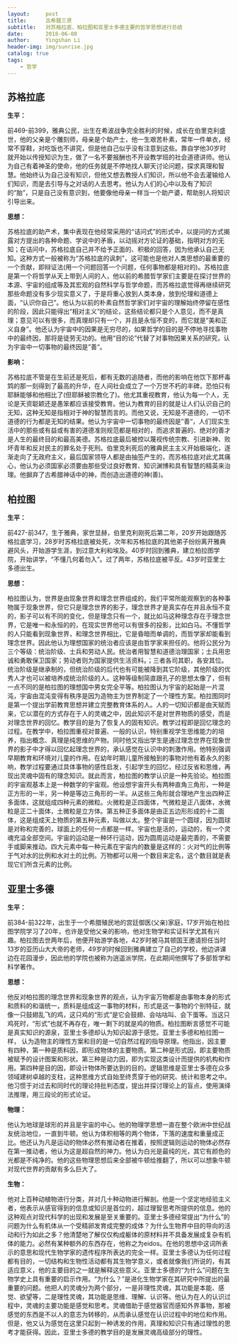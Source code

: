 ```yaml
---
layout:     post
title:      古希腊三贤
subtitle:   对苏格拉底、柏拉图和亚里士多德主要的哲学思想进行总结
date:       2018-06-08
author:     Yingshan Li
header-img: img/sunrise.jpg
catalog: true
tags:
    - 哲学
---
```


## 苏格拉底

**生平：**

前469-前399，雅典公民，出生在希波战争完全胜利的时候，成长在伯里克利盛世，他的父亲是个雕刻师，母亲是个助产士，他一生艰苦朴素，常年一件单衣，经常不穿鞋，对吃饭也不讲究，但是他自己似乎没有注意到这些。靠自学他30岁时就开始以传授知识为生，做了一名不要报酬也不开设教学班的社会道德讲师。他认为自己有着神圣的使命，他的任务就是不停地找人聊天讨论问题，探求真理和智慧。他始终认为自己没有知识，但他又想去教授人们知识，所以他不会去灌输给人们知识，而是去引导与之对话的人去思考。他认为人们的心中以及有了知识的“胎”，只是自己没有意识到，他要像他母亲一样当一个助产婆，帮助别人将知识引导出来。

**思想：**

苏格拉底的助产术，集中表现在他经常采用的“诘问式”的形式中，以提问的方式揭露对方提出的各种命题、学说中的矛盾，以动摇对方论证的基础，指明对方的无知；在诘问中，苏格拉底自己并不给予正面的、积极的回答，因为他承认自己无知。这种方式一般被称为“苏格拉底的讽刺”，这可能也是他对人类思想的最重要的一个贡献，即辩证法(用一个问题回答一个问题，任何事物都是相对的)。苏格拉底是第一个将哲学从天上带到人间的人，他以前的希腊哲学家们主要是在探讨世界的本源、宇宙的组成等及其宏观的自然科学与哲学命题，而苏格拉底觉得再继续研究那些命题没有多少现实意义了，于是将重心放到人类本身，放到伦理和道德上面，“认识你自己”。他认为以前的朴素自然哲学家们对宇宙的理解始终停留在感性的阶段，因此只能得出“相对主义”的结论，这些结论都只是个人意见，而不是真理；意见可以有很多，而真理却只有一个，并且是永恒不变的，而它就是“美和正义自身”。他还认为宇宙中的因果是无穷尽的，如果哲学的目的是不停地寻找事物中的最终因，那将是徒劳无功的。他用“目的论”代替了对事物因果关系的研究，认为宇宙中一切事物的最终因是”善“。

**影响：**

苏格拉底不管是在生前还是死后，都有无数的追随者，而他的影响在他饮下那杯毒鸩的那一刻得到了最高的升华，在人间社会成立了一个万世不朽的丰碑，恐怕只有耶稣能够和他相比了(但耶稣被宗教化了)。他尤其重视教育，他认为每一个人，无论是天资聪颖还是愚笨都应该接受教育。他认为教育的目的就是让人们认识自己的无知，这种无知是指相对于神的智慧而言的。而他又说，无知是不道德的，一切不道德的行为都是无知的结果。他认为宇宙中一切事物的最终因是”善“，人们现实生活中的那些或有益或有害的道德准则规范都是相对的，而追求普遍的、绝对的善才是人生的最终目的和最高美德。苏格拉底最后被控以蔑视传统宗教、引进新神、败坏青年和反对民主的罪名处于死刑。伯里克利死后的雅典民主主义开始极端化，逐渐走向了无政府主义，最后国家领导人都是由抽签产生的，而苏格拉底对此尤其痛心，他认为必须国家必须要由那些受过良好教育、知识渊博和具有智慧的精英来治理。他摒弃了古希腊神话中的神，而创造出道德的神(善)。


## 柏拉图

**生平：**

前427-前347，生于雅典，家世显赫，伯里克利刚死后第二年，20岁开始跟随苏格拉底学习，28岁时苏格拉底被处死，次年和苏格拉底的其他弟子纷纷离开雅典避风头，开始游学生涯，到过意大利和埃及。40岁时回到雅典，建立柏拉图学院，开始讲学，“不懂几何着勿入”。过了两年，苏格拉底被平反。43岁时亚里士多德出生。

**思想：**

柏拉图认为，世界是由现象世界和理念世界组成的，我们平常所能观察到的各种事物属于现象世界，但它只是理念世界的影子，理念世界才是真实存在并且永恒不变的，影子可以有不同的变化，但是理念只有一个，就比如马这种理念存在于理念世界，它是唯一和永恒的的，在现实世界他可以有很多的投影，比如白马。不懂哲学的人只能看到现象世界，和理念世界相比，它是昏暗而单调的，而哲学家却能看到理念世界。因此他认为理想国家的统治者应该是由哲学家来担任的。他将公民分为三个等级：统治阶级、士兵和劳动人民。统治者用智慧和道德治理国家；士兵用忠诚和勇敢保卫国家；劳动者则为国家提供生活资料。；三者各司其职，各安其位。统治阶级是继承制的，但统治阶级的后代也有可能被降到其它阶级，其他阶级的优秀人才也可以被培养成统治阶级的人。这种等级制简直跟孔子的思想太像了，但有一点不同的是柏拉图的理想国中男女完全平等。柏拉图认为宇宙的起始是一片混沌，宇宙由混沌变得有秩序是因为造物主为世界制定了一个理性方案。柏拉图同时是第一个提出学前教育思想并建立完整教育体系的人。人的一切知识都是由天赋而来，它以潜在的方式存在于人的灵魂之中，因此知识不是对世界物质的感受，而是对理念世界的回忆。教学目的是为了恢复人的固有知识。教学过程即是回忆理念的过程。在教学中，柏拉图重视对普遍、一般的认识，特别重视学生思维能力的培养，指出概念、真理是纯思维的产物。同时他又指出学生是通过理念世界在现象世界的影子中才得以回忆起理念世界的，承认感觉在认识中的刺激作用。他特别强调早期教育和环境对儿童的作用。在幼年时期儿童所接触到的事物对他有着永久的影响，教学过程要通过具体事物的感性启发，引起学生的回忆，经过反省和思维，再现出灵魂中固有的理念知识。就此而言，柏拉图的教学认识是一种先验论。柏拉图的宇宙观基本上是一种数学的宇宙观。他设想宇宙开头有两种直角三角形，一种是正方形的一半，另一种是等边三角形的一半。从这些三角形就合理地产生出四种正多面体，这就组成四种元素的微粒。火微粒是正四面体，气微粒是正八面体，水微粒是正二十面体，土微粒是立方体。第五种正多面体是由正五边形形成的十二面体，这是组成天上物质的第五种元素，叫做以太。整个宇宙是一个圆球，因为圆球是对称和完善的，球面上的任何一点都是一样。宇宙也是活的，运动的，有一个灵魂充溢全部空间。宇宙的运动是一种环行运动，因为圆周运动是最完善的，不需要手或脚来推动。四大元素中每一种元素在宇宙内的数量是这样的：火对气的比例等于气对水的比例和水对土的比例。万物都可以用一个数目来定名，这个数目就是表现它们所含元素的比例。

## 亚里士多德

**生平：**

前384-前322年，出生于一个希腊殖民地的宫廷御医(父亲)家庭，17岁开始在柏拉图学院学习了20年，也许是受他父亲的影响，他对生物学和实证科学尤其有兴趣。柏拉图去世两年后，他便开始游学各地，42岁时被马其顿国王邀请担任当时13岁的亚历山大大帝的老师，49岁的时候回到雅典建立了自己的学校，他边讲课边在花园漫步，因此他的学院也被称为逍遥派学院，在此期间他撰写了多部哲学和科学著作。

**思想：**

他反对柏拉图的理念世界和现象世界的观点，认为宇宙万物都是由事物本身的形式和质料的和谐统一，质料是组成这一事物的材料，形式是这一事物的个别特征，就像一只鼓翅乱飞的鸡，这只鸡的“形式”是它会鼓翅、会咕咕叫、会下蛋等。当这只鸡死时，“形式”也就不再存在，唯一剩下的就是鸡的物质。柏拉图断言感觉不可能是真实知识的源泉，亚里士多德却认为知识起源于感觉。亚里士多德和柏拉图一样， 认为造物主的理性方案和目的是一切自然过程的指导原理。他指出，因主要有四种，第一种是质料因，即形成物体的主要物质。第二种是形式因，即主要物质被赋予的设计图案和形状。第三种是动力因，即为实现这类设计而提供的机构和作用。第四种是目的因，即设计物体所要达到的目的。逻辑思维是亚里士多德在众多领域建树卓越的支柱，这种思维方式自始至终贯穿于他的研究、统计和思考之中。他习惯于对过去和同时代的理论持批判态度，提出并探讨理论上的盲点，使用演绎法推理，用三段论的形式论证。

**物理：**

他认为地球是球形的并且是宇宙的中心。他的物理学思想一直在整个欧洲中世纪战友统治地位，一直到牛顿。他认为体积相等的两个物体，下落的速度和重量成正比。他还认为凡是运动的物体必然有推动者在推着，按照逻辑则运动的物体必然存在第一推动者，他认为这是超自然的神力。他认为白光是最纯的光，其它有颜色的光都是不纯净的。他的这些物理思想后来全部被牛顿给推翻了，所以可以想象牛顿对现代世界的贡献有多么巨大了。

**生物：**

他对上百种动植物进行分类，并对几十种动物进行解剖。他是一个坚定地经验主义者，他表示从感官得到的信息或知识是首位的，超过理智思考所提供的信息。他的这种观点对现代科学的出现和发展是至关重要的。亚里士多德经常提出“为什么”的问题为什么有机体从一个受精卵发育成完整的成体？为什么生物界中目的导向的活动和行为如此之多？他清楚地了解仅仅构成躯体的原材料并不具备发展成复杂有机体的能力。必然有某种额外的东西存在，他称之为eidos。在他的思想中这词所表示的意思和现代生物学家的遗传程序所表达的完全一样。亚里士多德认为任何过程都有目的，一切结构和生物性活动都有其生物学意义，或者就像我们所说的，有其适应意义，他的主要目的之一就是解释这些意义。亚里士多德的“为什么”问题在生物学史上具有重要的启示作用。“为什么？”是进化生物学家在其研究中所提出的最重要的问题。他把人的灵魂分为两个部分，一是非理性灵魂，其功能是本能、感觉、欲望等，二是理性灵魂，其功能是思维、理解、认识等。他认为在人的认识过程中，灵魂的主要功能是感觉和思考。灵魂借助于感觉器官而感知外界事物，那被感觉的东西是不以人的意志为转移的，从而承认感觉在认识过程中的地位和作用。但是，他又认为感觉在这里只起到一种诱发的作用，真理和知识只有通过理性的思考才能获得。因此，亚里士多德的教学目的是发展灵魂高级部分的理性。